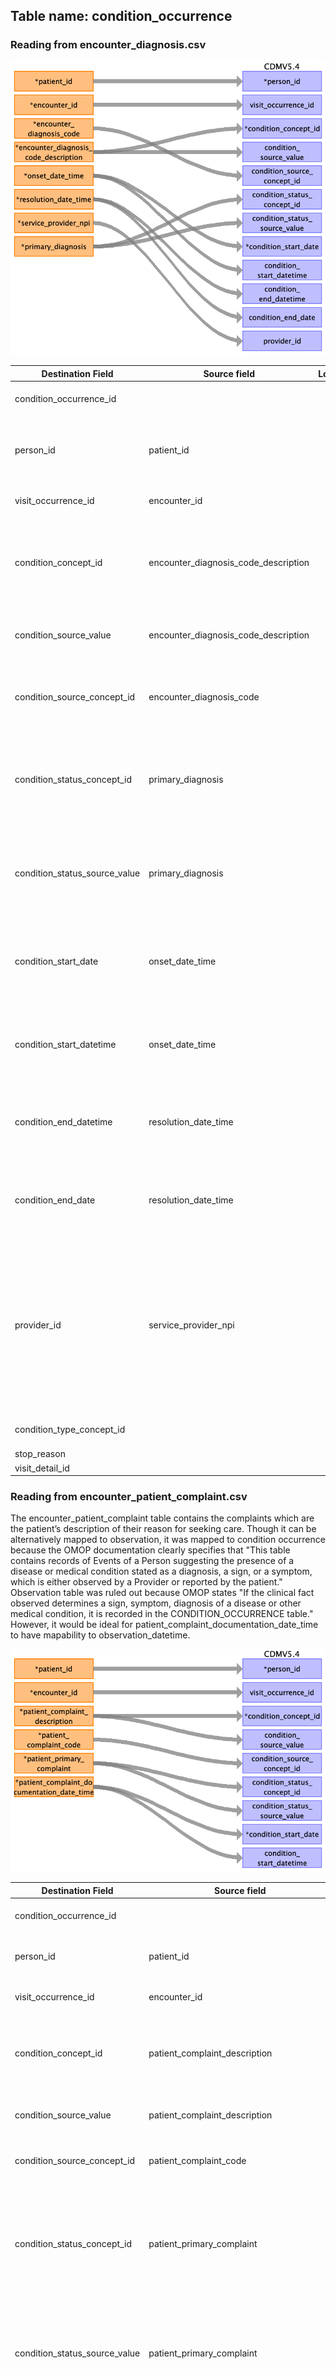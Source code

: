 ## Table name: condition_occurrence

### Reading from encounter_diagnosis.csv

![](md_files/image9.png)

| Destination Field | Source field | Logic | Comment field |
| --- | --- | --- | --- |
| condition_occurrence_id |  |  | This will be generated for each unique condition occurrence if not given in the source table. |
| person_id | patient_id |  | The patient_id is the primary key linking all tables. This can be mapped back to the the person_source_value/person_id of the person table depending on the logic used<br> |
| visit_occurrence_id | encounter_id |  | encounter_id is an identifier unique to the encounter. It is the primary key for the visit occurence table.<br> |
| condition_concept_id | encounter_diagnosis_code_description |  | encounter_diagnosis_code_description is the textual description of the encounter diagnosis codes. This can be used to derive the condition_concept_id. Alternatively, if the condition_source_concept_id is a part of the OMOP vocabulary that can be used for mapping.<br> |
| condition_source_value | encounter_diagnosis_code_description |  | encounter_diagnosis_code_description is the textual description of the encounter diagnosis codes. This can be directly stored in the condition_source_value.<br> |
| condition_source_concept_id | encounter_diagnosis_code |  | encounter_diagnosis_code includes the primary and additional diagnosis codes related to the encounter, represented as ICD10, SNOMED, or CT codes. This can be directly stored in condition_source_concept_id.<br> |
| condition_status_concept_id | primary_diagnosis |  | primary_diagnosis field states if the condition is the primary diagnosis. Based on the value it can be mapped to in condition_status_concept_id. This is data dependent, e.g. if only 'yes' and 'no' values are present then, 'yes' should map to concept id of 'primary diagnosis' whereas 'no' cannot be determined.<br> |
| condition_status_source_value | primary_diagnosis |  | primary_diagnosis field states if the condition is the primary diagnosis. It can be stored in condition_status_source_value. In case of 'yes' and 'no' values, 'primary_diagnosis: yes' or 'primary_diagnosis: no' would be more descriptive values for the field.<br> |
| condition_start_date | onset_date_time |  | onset_date_time is the date and time when the diagnosis was reported to begin or was first observed. The date element can be extracted and stored in condition_start_date. The standard format is not specified in the dictionary this has to be checked when we get the data.<br> |
| condition_start_datetime | onset_date_time |  | onset_date_time is the date and time when the diagnosis was reported to begin or was first observed. It can be stored in condition_start_datetime. The standard format is not specified in the dictionary this has to be checked when we get the data.<br> |
| condition_end_datetime | resolution_date_time |  | resolution_date_time is the date and time when the diagnosis was resolved. It can be stored in condition_end_datetime. The standard format is not specified in the dictionary this has to be checked when we get the data.<br> |
| condition_end_date | resolution_date_time |  | resolution_date_time is the date and time when the diagnosis was resolved. The date element can be extracted and stored in condition_end_date. The standard format is not specified in the dictionary this has to be checked when we get the data.<br> |
| provider_id | service_provider_npi |  | The service_provider_npi is the unique NPI for the clinician providing the encounter services. This will map to npi in provider table, the provider_id is the primary key for it which can be added to the condition occurrence table. In the source data if npi is not unique, care_site_id can act as an additional identifier, this will be corresponding to the service_location_id.<br>provider_id is not given for the patient complaints at source, this could possibly mapped to the provider using a combination of the patient_is, encounter_id and service_location_id. |
| condition_type_concept_id |  |  | This has to be mapped to the respective Type Concept. Needs more investigation. |
| stop_reason |  |  |  |
| visit_detail_id |  |  |  |

### Reading from encounter_patient_complaint.csv

The encounter_patient_complaint table contains the complaints which are the patient’s description of their reason for seeking care. Though it can be alternatively mapped to observation, it was mapped to condition occurrence because the OMOP documentation clearly specifies that "This table contains records of Events of a Person suggesting the presence of a disease or medical condition stated as a diagnosis, a sign, or a symptom, which is either observed by a Provider or reported by the patient." Observation table was ruled out because OMOP states "If the clinical fact observed determines a sign, symptom, diagnosis of a disease or other medical condition, it is recorded in the CONDITION_OCCURRENCE table." However, it would be ideal for patient_complaint_documentation_date_time to have mapability to observation_datetime.

![](md_files/image10.png)

| Destination Field | Source field | Logic | Comment field |
| --- | --- | --- | --- |
| condition_occurrence_id |  |  | This will be generated for each unique condition occurrence if not given in the source table. |
| person_id | patient_id |  | The patient_id is the primary key linking all tables. This can be mapped back to the the person_source_value/person_id of the person table depending on the logic used.<br> |
| visit_occurrence_id | encounter_id |  | encounter_id is an identifier unique to the encounter. It is the primary key for the visit occurrence table.<br> |
| condition_concept_id | patient_complaint_description |  | patient_complaint_description is the text description of the complaints captured from patient encounter. It can be used to map the condition_concept_id. Alternatively, if the condition_source_concept_id follows OMOP accepted vocabulary it can be used for mapping.<br> |
| condition_source_value | patient_complaint_description |  | patient_complaint_description is the text description of the complaints captured from patient encounter. This can be directly stored in the condition_source_value.<br> |
| condition_source_concept_id | patient_complaint_code |  | patient_complaint_code is the standard code to document patient complaint. This can be directly stored in the condition_source_concept_id.<br> |
| condition_status_concept_id | patient_primary_complaint |  | patient_primary_complaint documents whether the complaint is the primary complaint of the patient from the primary encounter. Based on the value it can be mapped to in condition_status_concept_id. This is data dependent, e.g. if only 'yes' and 'no' values are present then, 'yes' should map to concept id corresponding to primary patient complaint (unsure from the given vocabulary) whereas 'no' cannot be determined.<br> |
| condition_status_source_value | patient_primary_complaint |  | patient_primary_complaint documents whether the complaint is the primary complaint of the patient from the primary encounter, this can be stored in condition_status_source_value. In case of 'yes' and 'no' values, 'patient_primary_complaint: yes' or 'patient_primary_complaint: no' would be more descriptive values for the field.<br> |
| condition_start_date | patient_complaint_documentation_date_time |  | This should ideally be the onset time of the disease/condition however the data/time given here is the time of documentation of the complaint, which may better fit in observation_datetime field of observation table. The intermapability of the same can be investigated.  As per OMOP ETL guidelines however, "Rather, if a source only has one date associated with a condition record it is acceptable to use that date for both the CONDITION_START_DATE and the CONDITION_END_DATE."  If it is the only date available, the date element from the patient_complaint_documentation_date_time can be extracted and stored in condition_start_date. The standard format is not specified in the dictionary this has to be checked when we get the data.<br> |
| condition_start_datetime | patient_complaint_documentation_date_time |  | This should ideally be the onset time of the disease/condition however the data/time given here is the time of documentation of the complaint, which may better fit in observation_datetime field of observation table. The intermapability of the same can be investigated.  As per OMOP ETL guidelines however, "Rather, if a source only has one date associated with a condition record it is acceptable to use that date for both the CONDITION_START_DATE and the CONDITION_END_DATE."  If it is the only date available, the patient_complaint_documentation_date_time can be stored in condition_start_datetime. The standard format is not specified in the dictionary this has to be checked when we get the data.<br> |
| condition_end_datetime |  |  |  |
| condition_end_date |  |  |  |
| provider_id |  |  | provider_id is not given for the patient complaints at source, this could possibly mapped to the provider using a combination of the patient_is, encounter_id and service_location_id. |
| condition_type_concept_id |  |  | This has to be mapped to the respective Type Concept. Needs more investigation. |
| stop_reason |  |  |  |
| visit_detail_id |  |  |  |

